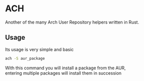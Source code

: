 # ACH
Another of the many Arch User Repository helpers written in Rust.

## Usage
Its usage is very simple and basic

```bash
ach -S aur_package
```

With this command you will install a package from the AUR,  
entering multiple packages will install them in succession
